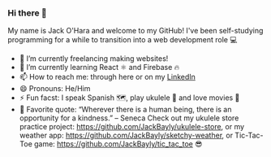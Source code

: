 ### Hi there 👋
My name is Jack O'Hara and welcome to my GitHub! I've been self-studying programming for a while to transition into a web development role 💻
- 🔭 I’m currently freelancing making websites!
- 🌱 I’m currently learning React ⚛️ and Firebase 🔥
- 📫 How to reach me: through here or on my <a href="https://www.linkedin.com/in/jack-o-hara-9abb9a124/">LinkedIn</a>
- 😄 Pronouns: He/Him 
- ⚡ Fun facst: I speak Spanish 🗺️, play ukulele 🎸 and love movies 🎥
- 📖 Favorite quote: “Wherever there is a human being, there is an opportunity for a kindness.” – Seneca 
Check out my ukulele store practice project: https://github.com/JackBayly/ukulele-store, or my weather app: https://github.com/JackBayly/sketchy-weather, or Tic-Tac-Toe game: https://github.com/JackBayly/tic_tac_toe
  😎

<!--
**JackBayly/JackBayly** is a ✨ _special_ ✨ repository because its `README.md` (this file) appears on your GitHub profile.

Here are some ideas to get you started:

- 🔭 I’m currently working on ...
- 🌱 I’m currently learning ...
- 👯 I’m looking to collaborate on ...
- 🤔 I’m looking for help with ...
- 💬 Ask me about ...
- 📫 How to reach me: ...
- 😄 Pronouns: ...
- ⚡ Fun fact: ...
-->
